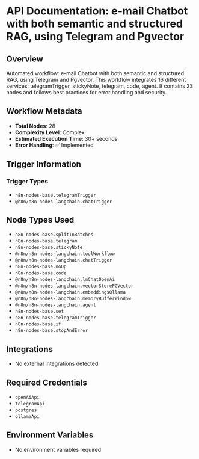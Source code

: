 # API Documentation: e-mail Chatbot with both semantic and structured RAG, using Telegram and Pgvector

## Overview
Automated workflow: e-mail Chatbot with both semantic and structured RAG, using Telegram and Pgvector. This workflow integrates 16 different services: telegramTrigger, stickyNote, telegram, code, agent. It contains 23 nodes and follows best practices for error handling and security.

## Workflow Metadata
- **Total Nodes**: 28
- **Complexity Level**: Complex
- **Estimated Execution Time**: 30+ seconds
- **Error Handling**: ✅ Implemented

## Trigger Information
### Trigger Types
- `n8n-nodes-base.telegramTrigger`
- `@n8n/n8n-nodes-langchain.chatTrigger`

## Node Types Used
- `n8n-nodes-base.splitInBatches`
- `n8n-nodes-base.telegram`
- `n8n-nodes-base.stickyNote`
- `@n8n/n8n-nodes-langchain.toolWorkflow`
- `@n8n/n8n-nodes-langchain.chatTrigger`
- `n8n-nodes-base.noOp`
- `n8n-nodes-base.code`
- `@n8n/n8n-nodes-langchain.lmChatOpenAi`
- `@n8n/n8n-nodes-langchain.vectorStorePGVector`
- `@n8n/n8n-nodes-langchain.embeddingsOllama`
- `@n8n/n8n-nodes-langchain.memoryBufferWindow`
- `@n8n/n8n-nodes-langchain.agent`
- `n8n-nodes-base.set`
- `n8n-nodes-base.telegramTrigger`
- `n8n-nodes-base.if`
- `n8n-nodes-base.stopAndError`

## Integrations
- No external integrations detected

## Required Credentials
- `openAiApi`
- `telegramApi`
- `postgres`
- `ollamaApi`

## Environment Variables
- No environment variables required
